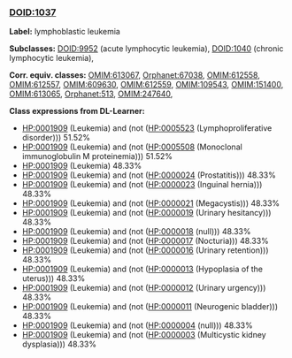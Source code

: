
### [DOID:1037](http://purl.obolibrary.org/obo/DOID_1037)
**Label:** lymphoblastic leukemia

**Subclasses:** [DOID:9952](http://purl.obolibrary.org/obo/DOID_9952) (acute lymphocytic leukemia), [DOID:1040](http://purl.obolibrary.org/obo/DOID_1040) (chronic lymphocytic leukemia), 

**Corr. equiv. classes:** [OMIM:613067](http://purl.obolibrary.org/obo/OMIM_613067), [Orphanet:67038](http://www.orpha.net/ORDO/Orphanet_67038), [OMIM:612558](http://purl.obolibrary.org/obo/OMIM_612558), [OMIM:612557](http://purl.obolibrary.org/obo/OMIM_612557), [OMIM:609630](http://purl.obolibrary.org/obo/OMIM_609630), [OMIM:612559](http://purl.obolibrary.org/obo/OMIM_612559), [OMIM:109543](http://purl.obolibrary.org/obo/OMIM_109543), [OMIM:151400](http://purl.obolibrary.org/obo/OMIM_151400), [OMIM:613065](http://purl.obolibrary.org/obo/OMIM_613065), [Orphanet:513](http://www.orpha.net/ORDO/Orphanet_513), [OMIM:247640](http://purl.obolibrary.org/obo/OMIM_247640), 

**Class expressions from DL-Learner:**

- [HP:0001909](http://purl.obolibrary.org/obo/HP_0001909) (Leukemia) and (not ([HP:0005523](http://purl.obolibrary.org/obo/HP_0005523) (Lymphoproliferative disorder))) 51.52%
- [HP:0001909](http://purl.obolibrary.org/obo/HP_0001909) (Leukemia) and (not ([HP:0005508](http://purl.obolibrary.org/obo/HP_0005508) (Monoclonal immunoglobulin M proteinemia))) 51.52%
- [HP:0001909](http://purl.obolibrary.org/obo/HP_0001909) (Leukemia) 48.33%
- [HP:0001909](http://purl.obolibrary.org/obo/HP_0001909) (Leukemia) and (not ([HP:0000024](http://purl.obolibrary.org/obo/HP_0000024) (Prostatitis))) 48.33%
- [HP:0001909](http://purl.obolibrary.org/obo/HP_0001909) (Leukemia) and (not ([HP:0000023](http://purl.obolibrary.org/obo/HP_0000023) (Inguinal hernia))) 48.33%
- [HP:0001909](http://purl.obolibrary.org/obo/HP_0001909) (Leukemia) and (not ([HP:0000021](http://purl.obolibrary.org/obo/HP_0000021) (Megacystis))) 48.33%
- [HP:0001909](http://purl.obolibrary.org/obo/HP_0001909) (Leukemia) and (not ([HP:0000019](http://purl.obolibrary.org/obo/HP_0000019) (Urinary hesitancy))) 48.33%
- [HP:0001909](http://purl.obolibrary.org/obo/HP_0001909) (Leukemia) and (not ([HP:0000018](http://purl.obolibrary.org/obo/HP_0000018) (null))) 48.33%
- [HP:0001909](http://purl.obolibrary.org/obo/HP_0001909) (Leukemia) and (not ([HP:0000017](http://purl.obolibrary.org/obo/HP_0000017) (Nocturia))) 48.33%
- [HP:0001909](http://purl.obolibrary.org/obo/HP_0001909) (Leukemia) and (not ([HP:0000016](http://purl.obolibrary.org/obo/HP_0000016) (Urinary retention))) 48.33%
- [HP:0001909](http://purl.obolibrary.org/obo/HP_0001909) (Leukemia) and (not ([HP:0000013](http://purl.obolibrary.org/obo/HP_0000013) (Hypoplasia of the uterus))) 48.33%
- [HP:0001909](http://purl.obolibrary.org/obo/HP_0001909) (Leukemia) and (not ([HP:0000012](http://purl.obolibrary.org/obo/HP_0000012) (Urinary urgency))) 48.33%
- [HP:0001909](http://purl.obolibrary.org/obo/HP_0001909) (Leukemia) and (not ([HP:0000011](http://purl.obolibrary.org/obo/HP_0000011) (Neurogenic bladder))) 48.33%
- [HP:0001909](http://purl.obolibrary.org/obo/HP_0001909) (Leukemia) and (not ([HP:0000004](http://purl.obolibrary.org/obo/HP_0000004) (null))) 48.33%
- [HP:0001909](http://purl.obolibrary.org/obo/HP_0001909) (Leukemia) and (not ([HP:0000003](http://purl.obolibrary.org/obo/HP_0000003) (Multicystic kidney dysplasia))) 48.33%


